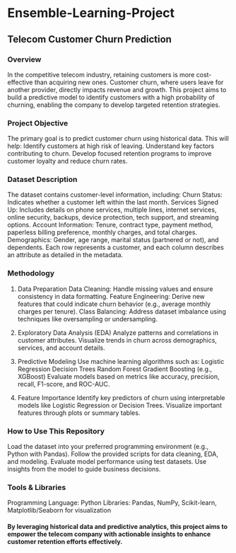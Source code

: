 # Ensemble-Learning-Project

## Telecom Customer Churn Prediction

### Overview
In the competitive telecom industry, retaining customers is more cost-effective than acquiring new ones. Customer churn, where users leave for another provider, directly impacts revenue and growth. This project aims to build a predictive model to identify customers with a high probability of churning, enabling the company to develop targeted retention strategies.

### Project Objective
The primary goal is to predict customer churn using historical data. This will help:
Identify customers at high risk of leaving.
Understand key factors contributing to churn.
Develop focused retention programs to improve customer loyalty and reduce churn rates.

### Dataset Description
The dataset contains customer-level information, including:
Churn Status: Indicates whether a customer left within the last month.
Services Signed Up: Includes details on phone services, multiple lines, internet services, online security, backups, device protection, tech support, and streaming options.
Account Information: Tenure, contract type, payment method, paperless billing preference, monthly charges, and total charges.
Demographics: Gender, age range, marital status (partnered or not), and dependents.
Each row represents a customer, and each column describes an attribute as detailed in the metadata.

### Methodology
1. Data Preparation
Data Cleaning: Handle missing values and ensure consistency in data formatting.
Feature Engineering: Derive new features that could indicate churn behavior (e.g., average monthly charges per tenure).
Class Balancing: Address dataset imbalance using techniques like oversampling or undersampling.

2. Exploratory Data Analysis (EDA)
Analyze patterns and correlations in customer attributes.
Visualize trends in churn across demographics, services, and account details.

3. Predictive Modeling
Use machine learning algorithms such as:
Logistic Regression
Decision Trees
Random Forest
Gradient Boosting (e.g., XGBoost)
Evaluate models based on metrics like accuracy, precision, recall, F1-score, and ROC-AUC.

4. Feature Importance
Identify key predictors of churn using interpretable models like Logistic Regression or Decision Trees.
Visualize important features through plots or summary tables.


### How to Use This Repository
Load the dataset into your preferred programming environment (e.g., Python with Pandas).
Follow the provided scripts for data cleaning, EDA, and modeling.
Evaluate model performance using test datasets.
Use insights from the model to guide business decisions.

### Tools & Libraries
Programming Language: Python
Libraries: Pandas, NumPy, Scikit-learn, Matplotlib/Seaborn for visualization

#### By leveraging historical data and predictive analytics, this project aims to empower the telecom company with actionable insights to enhance customer retention efforts effectively.
